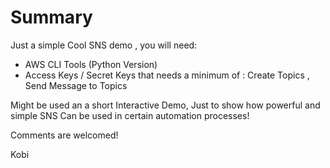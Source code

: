 Summary
=======
Just a simple Cool SNS demo , you will need:

 * AWS CLI Tools (Python Version) 
 * Access Keys / Secret Keys that needs a minimum of :  Create Topics , Send Message to Topics

Might be used an a short Interactive Demo, Just to show how powerful and simple SNS Can be used in certain automation processes!

Comments are welcomed!

Kobi 
